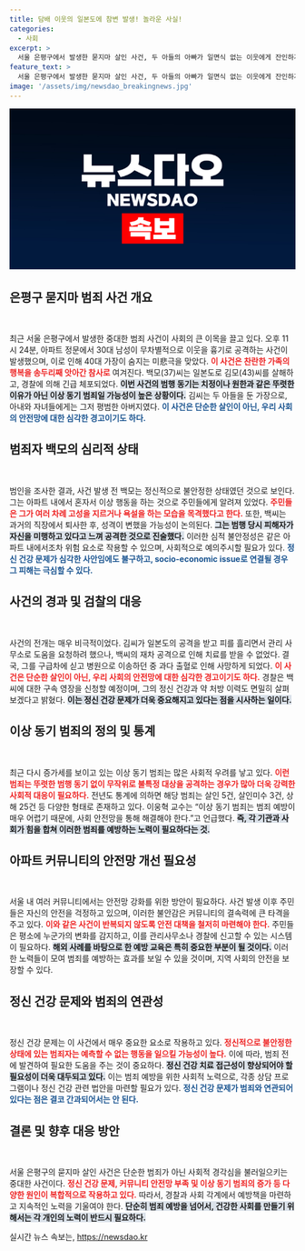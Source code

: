 ```yaml
---
title: 담배 이웃의 일본도에 참변 발생! 놀라운 사실!
categories:
  - 사회
excerpt: >
  서울 은평구에서 발생한 묻지마 살인 사건, 두 아들의 아빠가 일면식 없는 이웃에게 잔인하게 살해당했다. 범인은 최근 퇴사 후 이상 행동을 보였으며, 경찰은 그의 정신 상태를 조사 중이다.
feature_text: >
  서울 은평구에서 발생한 묻지마 살인 사건, 두 아들의 아빠가 일면식 없는 이웃에게 잔인하게 살해당했다. 범인은 최근 퇴사 후 이상 행동을 보였으며, 경찰은 그의 정신 상태를 조사 중이다.
image: '/assets/img/newsdao_breakingnews.jpg'
---
```


<p><img src="/assets/img/newsdao_breakingnews.jpg" alt="cryptoinkorea 속보" /></p>

<h2 data-ke-size="size26">은평구 묻지마 범죄 사건 개요</h2>

<p data-ke-size="size16">&nbsp;</p>

<p>최근 서울 은평구에서 발생한 중대한 범죄 사건이 사회의 큰 이목을 끌고 있다. 오후 11시 24분, 아파트 정문에서 30대 남성이 무차별적으로 이웃을 흉기로 공격하는 사건이 발생했으며, 이로 인해 40대 가장이 숨지는 미悲극을 맞았다. <b><span style="color: #ee2323;">이 사건은 찬란한 가족의 행복을 송두리째 앗아간 참사로</span></b> 여겨진다. 백모(37)씨는 일본도로 김모(43)씨를 살해하고, 경찰에 의해 긴급 체포되었다. <b><span style="background-color: #21538527;">이번 사건의 범행 동기는 치정이나 원한과 같은 뚜렷한 이유가 아닌 이상 동기 범죄일 가능성이 높은 상황이다.</span></b> 김씨는 두 아들을 둔 가장으로, 아내와 자녀들에게는 그저 평범한 아버지였다. <b><span style="color: #1a5490;">이 사건은 단순한 살인이 아닌, 우리 사회의 안전망에 대한 심각한 경고이기도 하다.</span></b></p>

<h2 data-ke-size="size26">범죄자 백모의 심리적 상태</h2>

<p data-ke-size="size16">&nbsp;</p>

<p>범인을 조사한 결과, 사건 발생 전 백모는 정신적으로 불안정한 상태였던 것으로 보인다. 그는 아파트 내에서 혼자서 이상 행동을 하는 것으로 주민들에게 알려져 있었다. <b><span style="color: #ee2323;">주민들은 그가 여러 차례 고성을 지르거나 욕설을 하는 모습을 목격했다고 한다.</span></b> 또한, 백씨는 과거의 직장에서 퇴사한 후, 성격이 변했을 가능성이 논의된다. <b><span style="background-color: #21538527;">그는 범행 당시 피해자가 자신을 미행하고 있다고 느껴 공격한 것으로 진술했다.</span></b> 이러한 심적 불안정성은 같은 아파트 내에서조차 위험 요소로 작용할 수 있으며, 사회적으로 예의주시할 필요가 있다. <b><span style="color: #1a5490;">정신 건강 문제가 심각한 사안임에도 불구하고, socio-economic issue로 연결될 경우 그 피해는 극심할 수 있다.</span></b></p>

<h2 data-ke-size="size26">사건의 경과 및 검찰의 대응</h2>

<p data-ke-size="size16">&nbsp;</p>

<p>사건의 전개는 매우 비극적이었다. 김씨가 일본도의 공격을 받고 피를 흘리면서 관리 사무소로 도움을 요청하려 했으나, 백씨의 재차 공격으로 인해 치료를 받을 수 없었다. 결국, 그를 구급차에 싣고 병원으로 이송하던 중 과다 출혈로 인해 사망하게 되었다. <b><span style="color: #ee2323;">이 사건은 단순한 살인이 아닌, 우리 사회의 안전망에 대한 심각한 경고이기도 하다.</span></b> 경찰은 백씨에 대한 구속 영장을 신청할 예정이며, 그의 정신 건강과 약 처방 이력도 면밀히 살펴보겠다고 밝혔다.  <b><span style="background-color: #21538527;">이는 정신 건강 문제가 더욱 중요해지고 있다는 점을 시사하는 일이다.</span></b></p>

<h2 data-ke-size="size26">이상 동기 범죄의 정의 및 통계</h2>

<p data-ke-size="size16">&nbsp;</p>

<p>최근 다시 증가세를 보이고 있는 이상 동기 범죄는 많은 사회적 우려를 낳고 있다. <b><span style="color: #ee2323;">이런 범죄는 뚜렷한 범행 동기 없이 무작위로 불특정 대상을 공격하는 경우가 많아 더욱 강력한 사회적 대응이 필요하다.</span></b> 전년도 통계에 의하면 해당 범죄는 살인 5건, 살인미수 3건, 상해 25건 등 다양한 형태로 존재하고 있다. 이웅혁 교수는 “이상 동기 범죄는 범죄 예방이 매우 어렵기 때문에, 사회 안전망을 통해 해결해야 한다.”고 언급했다. <b><span style="background-color: #21538527;">즉, 각 기관과 사회가 힘을 합쳐 이러한 범죄를 예방하는 노력이 필요하다는 것.</span></b></p>

<h2 data-ke-size="size26">아파트 커뮤니티의 안전망 개선 필요성</h2>

<p data-ke-size="size16">&nbsp;</p>

<p>서울 내 여러 커뮤니티에서는 안전망 강화를 위한 방안이 필요하다. 사건 발생 이후 주민들은 자신의 안전을 걱정하고 있으며, 이러한 불안감은 커뮤니티의 결속력에 큰 타격을 주고 있다. <b><span style="color: #ee2323;">이와 같은 사건이 반복되지 않도록 안전 대책을 철저히 마련해야 한다.</span></b> 주민들은 평소에 누군가의 변화를 감지하고, 이를 관리사무소나 경찰에 신고할 수 있는 시스템이 필요하다. <b><span style="background-color: #21538527;">해외 사례를 바탕으로 한 예방 교육은 특히 중요한 부분이 될 것이다.</span></b> 이러한 노력들이 모여 범죄를 예방하는 효과를 보일 수 있을 것이며, 지역 사회의 안전을 보장할 수 있다. </p>

<h2 data-ke-size="size26">정신 건강 문제와 범죄의 연관성</h2>

<p data-ke-size="size16">&nbsp;</p>

<p>정신 건강 문제는 이 사건에서 매우 중요한 요소로 작용하고 있다. <b><span style="color: #ee2323;">정신적으로 불안정한 상태에 있는 범죄자는 예측할 수 없는 행동을 일으킬 가능성이 높다.</span></b> 이에 따라, 범죄 전에 발견하여 필요한 도움을 주는 것이 중요하다. <b><span style="background-color: #21538527;">정신 건강 치료 접근성이 향상되어야 할 필요성이 더욱 대두되고 있다.</span></b> 이는 범죄 예방을 위한 사회적 노력으로, 각종 상담 프로그램이나 정신 건강 관련 법안을 마련할 필요가 있다. <b><span style="color: #1a5490;">정신 건강 문제가 범죄와 연관되어 있다는 점은 결코 간과되어서는 안 된다.</span></b></p>

<h2 data-ke-size="size26">결론 및 향후 대응 방안</h2>

<p data-ke-size="size16">&nbsp;</p>

<p>서울 은평구의 묻지마 살인 사건은 단순한 범죄가 아닌 사회적 경각심을 불러일으키는 중대한 사건이다. <b><span style="color: #ee2323;">정신 건강 문제, 커뮤니티 안전망 부족 및 이상 동기 범죄의 증가 등 다양한 원인이 복합적으로 작용하고 있다.</span></b> 따라서, 경찰과 사회 각계에서 예방책을 마련하고 지속적인 노력을 기울여야 한다. <b><span style="background-color: #21538527;">단순히 범죄 예방을 넘어서, 건강한 사회를 만들기 위해서는 각 개인의 노력이 반드시 필요하다.</span></b> </p>
실시간 뉴스 속보는, <a href="https://newsdao.kr" rel="dofollow">https://newsdao.kr</a>


